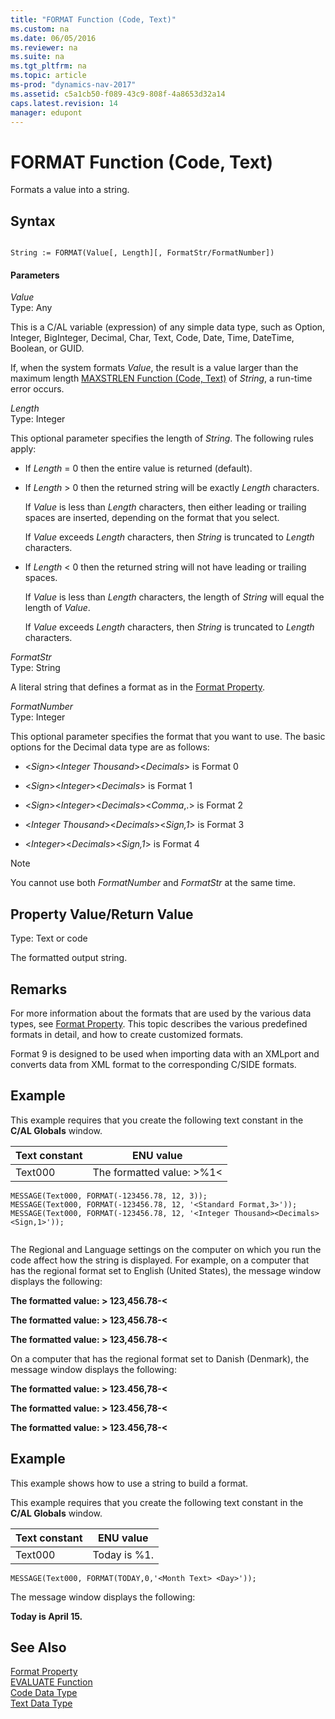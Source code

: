 ```yaml
---
title: "FORMAT Function (Code, Text)"
ms.custom: na
ms.date: 06/05/2016
ms.reviewer: na
ms.suite: na
ms.tgt_pltfrm: na
ms.topic: article
ms-prod: "dynamics-nav-2017"
ms.assetid: c5a1cb50-f089-43c9-808f-4a8653d32a14
caps.latest.revision: 14
manager: edupont
---
```

# FORMAT Function (Code, Text)
Formats a value into a string.  
  
## Syntax  
  
```  
  
String := FORMAT(Value[, Length][, FormatStr/FormatNumber])  
```  
  
#### Parameters  
 *Value*  
 Type: Any  
  
 This is a C\/AL variable \(expression\) of any simple data type, such as Option, Integer, BigInteger, Decimal, Char, Text, Code, Date, Time, DateTime, Boolean, or GUID.  
  
 If, when the system formats *Value*, the result is a value larger than the maximum length [MAXSTRLEN Function \(Code, Text\)](MAXSTRLEN-Function--Code--Text-.md) of *String*, a run\-time error occurs.  
  
 *Length*  
 Type: Integer  
  
 This optional parameter specifies the length of *String*. The following rules apply:  
  
-   If *Length* \= 0 then the entire value is returned \(default\).  
  
-   If *Length* \> 0 then the returned string will be exactly *Length* characters.  
  
     If *Value* is less than *Length* characters, then either leading or trailing spaces are inserted, depending on the format that you select.  
  
     If *Value* exceeds *Length* characters, then *String* is truncated to *Length* characters.  
  
-   If *Length* \< 0 then the returned string will not have leading or trailing spaces.  
  
     If *Value* is less than *Length* characters, the length of *String* will equal the length of *Value*.  
  
     If *Value* exceeds *Length* characters, then *String* is truncated to *Length* characters.  
  
 *FormatStr*  
 Type: String  
  
 A literal string that defines a format as in the [Format Property](Format-Property.md).  
  
 *FormatNumber*  
 Type: Integer  
  
 This optional parameter specifies the format that you want to use. The basic options for the Decimal data type are as follows:  
  
-   \<*Sign*\>\<*Integer Thousand*\>\<*Decimals*\> is Format 0  
  
-   \<*Sign*\>\<*Integer*\>\<*Decimals*\> is Format 1  
  
-   \<*Sign*\>\<*Integer*\>\<*Decimals*\>\<*Comma*,.\> is Format 2  
  
-   \<*Integer Thousand*\>\<*Decimals*\>\<*Sign,1*\> is Format 3  
  
-   \<*Integer*\>\<*Decimals*\>\<*Sign,1*\> is Format 4  
  
> [!NOTE]  
>  You cannot use both *FormatNumber* and *FormatStr* at the same time.  
  
## Property Value/Return Value  
 Type: Text or code  
  
 The formatted output string.  
  
## Remarks  
 For more information about the formats that are used by the various data types, see [Format Property](Format-Property.md). This topic describes the various predefined formats in detail, and how to create customized formats.  
  
 Format 9 is designed to be used when importing data with an XMLport and converts data from XML format to the corresponding C\/SIDE formats.  
  
## Example  
 This example requires that you create the following text constant in the **C\/AL Globals** window.  
  
|Text constant|ENU value|  
|-------------------|---------------|  
|Text000|The formatted value: \>%1\<|  
  
```  
MESSAGE(Text000, FORMAT(-123456.78, 12, 3));  
MESSAGE(Text000, FORMAT(-123456.78, 12, '<Standard Format,3>'));  
MESSAGE(Text000, FORMAT(-123456.78, 12, '<Integer Thousand><Decimals><Sign,1>'));  
  
```  
  
 The Regional and Language settings on the computer on which you run the code affect how the string is displayed. For example, on a computer that has the regional format set to English \(United States\), the message window displays the following:  
  
 **The formatted value: \> 123,456.78\-\<**  
  
 **The formatted value: \> 123,456.78\-\<**  
  
 **The formatted value: \> 123,456.78\-\<**  
  
 On a computer that has the regional format set to Danish \(Denmark\), the message window displays the following:  
  
 **The formatted value: \> 123.456,78\-\<**  
  
 **The formatted value: \> 123.456,78\-\<**  
  
 **The formatted value: \> 123.456,78\-\<**  
  
## Example  
 This example shows how to use a string to build a format.  
  
 This example requires that you create the following text constant in the **C\/AL Globals** window.  
  
|Text constant|ENU value|  
|-------------------|---------------|  
|Text000|Today is %1.|  
  
```  
MESSAGE(Text000, FORMAT(TODAY,0,'<Month Text> <Day>'));  
```  
  
 The message window displays the following:  
  
 **Today is April 15.**  
  
## See Also  
 [Format Property](Format-Property.md)   
 [EVALUATE Function](EVALUATE-Function.md)   
 [Code Data Type](Code-Data-Type.md)   
 [Text Data Type](Text-Data-Type.md)